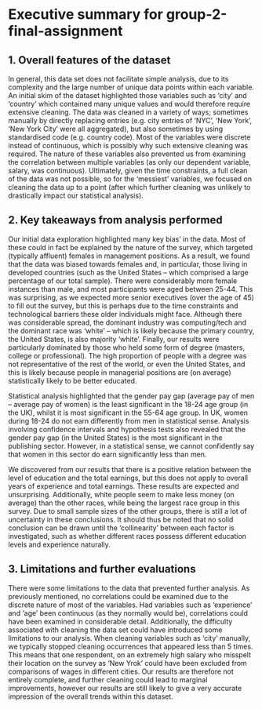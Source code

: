 # Executive summary for group-2-final-assignment

## 1. Overall features of the dataset

In general, this data set does not facilitate simple analysis, due to its complexity and the large number of unique data points within each variable. An initial skim of the dataset highlighted those variables such as ‘city’ and ‘country’ which contained many unique values and would therefore require extensive cleaning. The data was cleaned in a variety of ways; sometimes manually by directly replacing entries (e.g. city entries of ‘NYC’, ‘New York’, ‘New York City’ were all aggregated), but also sometimes by using standardised code (e.g. country code). Most of the variables were discrete instead of continuous, which is possibly why such extensive cleaning was required. The nature of these variables also prevented us from examining the correlation between multiple variables (as only our dependent variable, salary, was continuous). Ultimately, given the time constraints, a full clean of the data was not possible, so for the ‘messiest’ variables, we focused on cleaning the data up to a point (after which further cleaning was unlikely to drastically impact our statistical analysis).  

## 2. Key takeaways from analysis performed

Our initial data exploration highlighted many key bias’ in the data. Most of these could in fact be explained by the nature of the survey, which targeted (typically affluent) females in management positions. As a result, we found that the data was biased towards females and, in particular, those living in developed countries (such as the United States – which comprised a large percentage of our total sample). There were considerably more female instances than male, and most participants were aged between 25-44. This was surprising, as we expected more senior executives (over the age of 45) to fill out the survey, but this is perhaps due to the time constraints and technological barriers these older individuals might face. Although there was considerable spread, the dominant industry was computing/tech and the dominant race was ‘white’ – which is likely because the primary country, the United States, is also majority ‘white’. Finally, our results were particularly dominated by those who held some form of degree (masters, college or professional). The high proportion of people with a degree was not representative of the rest of the world, or even the United States, and this is likely because people in managerial positions are (on average) statistically likely to be better educated.

Statistical analysis highlighted that the gender pay gap (average pay of men – average pay of women) is the least significant in the 18-24 age group (in the UK), whilst it is most significant in the 55-64 age group. In UK, women during 18-24 do not earn differently from men in statistical sense. Analysis involving confidence intervals and hypothesis tests also revealed that the gender pay gap (in the United States) is the most significant in the publishing sector. However, in a statistical sense, we cannot confidently say that women in this sector do earn significantly less than men. 

We discovered from our results that there is a positive relation between the level of education and the total earnings, but this does not apply to overall years of experience and total earnings. These results are expected and unsurprising. Additionally, white people seem to make less money (on average) than the other races, while being the largest race group in this survey. Due to small sample sizes of the other groups, there is still a lot of uncertainty in these conclusions. It should thus be noted that no solid conclusion can be drawn until the ‘collinearity’ between each factor is investigated, such as whether different races possess different education levels and experience naturally.


## 3. Limitations and further evaluations

There were some limitations to the data that prevented further analysis. As previously mentioned, no correlations could be examined due to the discrete nature of most of the variables. Had variables such as ‘experience’ and ‘age’ been continuous (as they normally would be), correlations could have been examined in considerable detail. Additionally, the difficulty associated with cleaning the data set could have introduced some limitations to our analysis. When cleaning variables such as ‘city’ manually, we typically stopped cleaning occurrences that appeared less than 5 times. This means that one respondent, on an extremely high salary who misspelt their location on the survey as ‘New Yrok’ could have been excluded from comparisons of wages in different cities. Our results are therefore not entirely complete, and further cleaning could lead to marginal improvements, however our results are still likely to give a very accurate impression of the overall trends within this dataset.